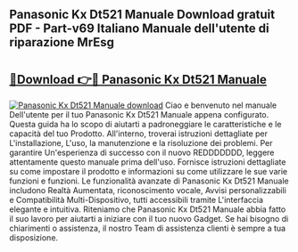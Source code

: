 ## Panasonic Kx Dt521 Manuale Download gratuit PDF - Part-v69 Italiano Manuale dell'utente di riparazione MrEsg

# <h2><a href="http://dfeft7i.blite.top/?on=Panasonic+Kx+Dt521+Manuale">🔗Download 👉🔴 Panasonic Kx Dt521 Manuale</a></h2>

[![Panasonic Kx Dt521 Manuale download](https://i.imgur.com/lujVjoI.png)](http://dfeft7i.blite.top/?on=Panasonic+Kx+Dt521+Manuale)
Ciao e benvenuto nel manuale Dell'utente per il tuo Panasonic Kx Dt521 Manuale appena configurato. Questa guida ha lo scopo di aiutarti a padroneggiare le caratteristiche e le capacità del tuo Prodotto. All'interno, troverai istruzioni dettagliate per L'installazione, L'uso, la manutenzione e la risoluzione dei problemi. Per garantire Un'esperienza di successo con il nuovo REDDDDDDD, leggere attentamente questo manuale prima dell'uso. Fornisce istruzioni dettagliate su come impostare il prodotto e informazioni su come utilizzare le sue varie funzioni e funzioni. Le funzionalità avanzate di Panasonic Kx Dt521 Manuale includono Realtà Aumentata, riconoscimento vocale, Avvisi personalizzabili e Compatibilità Multi-Dispositivo, tutti accessibili tramite L'interfaccia elegante e intuitiva. Riteniamo che Panasonic Kx Dt521 Manuale abbia fatto il suo lavoro per aiutarti a iniziare con il tuo nuovo Gadget. Se hai bisogno di chiarimenti o assistenza, il nostro Team di assistenza clienti è sempre a tua disposizione.
